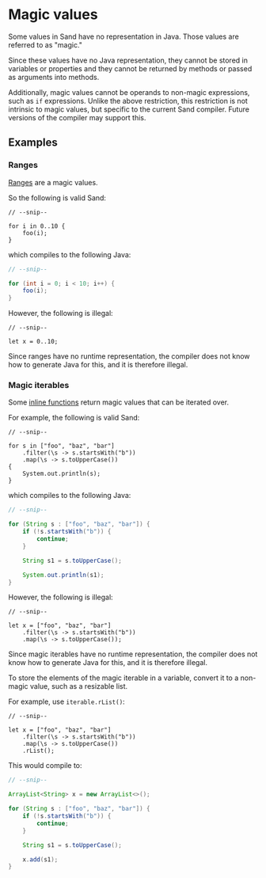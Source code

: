 # Magic values

Some values in Sand have no representation in Java.
Those values are referred to as "magic."

Since these values have no Java representation, they cannot be stored in variables or properties and they cannot be returned by methods or passed as arguments into methods.

Additionally, magic values cannot be operands to non-magic expressions, such as `if` expressions.
Unlike the above restriction, this restriction is not intrinsic to magic values, but specific to the current Sand compiler.
Future versions of the compiler may support this.

## Examples

### Ranges

[Ranges](./ranges.md) are a magic values.

So the following is valid Sand:

```sand
// --snip--

for i in 0..10 {
    foo(i);
}
```

which compiles to the following Java:

```java
// --snip--

for (int i = 0; i < 10; i++) {
    foo(i);
}
```

However, the following is illegal:

```sand
// --snip--

let x = 0..10;
```

Since ranges have no runtime representation, the compiler does not know how to generate Java for this, and it is therefore illegal.

### Magic iterables

Some [inline functions](./inline_funcs.md) return magic values that can be iterated over.

For example, the following is valid Sand:

```sand
// --snip--

for s in ["foo", "baz", "bar"]
    .filter(\s -> s.startsWith("b"))
    .map(\s -> s.toUpperCase())
{
    System.out.println(s);
}
```

which compiles to the following Java:

```java
// --snip--

for (String s : ["foo", "baz", "bar"]) {
    if (!s.startsWith("b")) {
        continue;
    }

    String s1 = s.toUpperCase();

    System.out.println(s1);
}
```

However, the following is illegal:

```sand
// --snip--

let x = ["foo", "baz", "bar"]
    .filter(\s -> s.startsWith("b"))
    .map(\s -> s.toUpperCase());
```

Since magic iterables have no runtime representation, the compiler does not know how to generate Java for this, and it is therefore illegal.

To store the elements of the magic iterable in a variable, convert it to a non-magic value, such as a resizable list.

For example, use `iterable.rList()`:

```sand
// --snip--

let x = ["foo", "baz", "bar"]
    .filter(\s -> s.startsWith("b"))
    .map(\s -> s.toUpperCase())
    .rList();
```

This would compile to:

```java
// --snip--

ArrayList<String> x = new ArrayList<>();

for (String s : ["foo", "baz", "bar"]) {
    if (!s.startsWith("b")) {
        continue;
    }

    String s1 = s.toUpperCase();

    x.add(s1);
}
```
